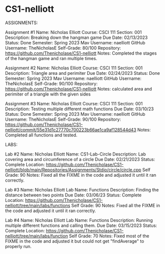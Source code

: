 # CS1-nelliott
ASSIGNMENTS:

Assignment #1
Name: Nicholas Elliott
Course: CSCI 111
Section: 001
Description: Breaking down the hangman game
Due Date: 02/13/2023
Status: Done
Semester: Spring 2023
Mav Username: naelliott
GitHub Username: TheNicholasE
Self-Grade: 80/100
Repository: https://github.com/Thenicholase/CS1-nelliott
Notes: Completed the stages of the hangman game and ran multiple times.



Assignment #2
Name: Nicholas Elliott
Course: CSCI 111
Section: 001
Description: Triangle area and perimiter
Due Date: 02/24/2023
Status: Done
Semester: Spring 2023
Mav Username: naelliott
GitHub Username: TheNicholasE
Self-Grade: 90/100
Repository: https://github.com/Thenicholase/CS1-nelliott
Notes: calculated area and perimiter of a triangle with the given sides



Assignment #3
Name: Nicholas Elliott
Course: CSCI 111
Section: 001
Description: Testing multiple different math functions
Due Date: 03/10/23
Status: Done
Semester: Spring 2023
Mav Username: naelliott
GitHub Username: TheNicholasE
Self-Grade: 90/100
Repository: https://github.com/Thenicholase/CS1-nelliott/commit/55e31d1c27770c700223b66ae1ca9af128544d43
Notes: Completed all functions and tested.

LABS:

Lab #2
Name:   Nicholas Elliott
Name:   CS1-Lab-Circle
Description:    Lab covering area and circumference of a circle
Due Date:   02/21/2023
Status: Complete
Location:   https://github.com/Thenicholase/CS1-nelliott/blob/main/Repositories/Assignments/Stdio/circle/circle.cpp
Self Grade: 90
Notes:  Fixed all the FIXME in the code and adjusted it until it ran correctly.

Lab #3
Name:   Nicholas Elliott
Lab Name:   Functions
Description:    Finding the distance between two points
Due Date:   03/06/23
Status: Complete
Location:   https://github.com/Thenicholase/CS1-nelliott/tree/main/labs/functions
Self Grade: 90
Notes:  Fixed all the FIXME in the code and adjusted it until it ran correctly.

Lab #4
Name:   Nicholas Elliott
Lab Name:   Functions
Description:   Running multiple different functions and calling them.
Due Date:   03/15/2023
Status: Complete
Location:   https://github.com/Thenicholase/CS1-nelliott/tree/main/labs/function
Self Grade: 70
Notes:  Fixed most of the FIXME in the code and adjusted it but could not get "findAverage" to properly run.
